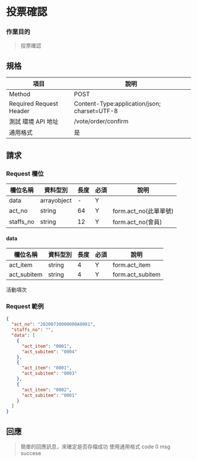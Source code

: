 # 投票確認

### 作業目的

> 投票確認

## 規格

| 項目                    | 說明                                         |
| ----------------------- | -------------------------------------------- |
| Method                  | POST                                         |
| Required Request Header | Content-Type:application/json; charset=UTF-8 |
| 測試 環境 API 地址      | /vote/order/confirm                         |
| 通用格式                | 是                                           |

## 請求

### Request 欄位

| 欄位名稱  | 資料型別    | 長度 | 必須 | 說明                  |
| --------- | ----------- | ---- | ---- | --------------------- |
| data      | arrayobject | -    | Y    |                       |
| act_no    | string      | 64   | Y    | form.act_no(此單單號) |
| staffs_no | string      | 12   | Y    | form.act_no(會員)     |

#### data

| 欄位名稱    | 資料型別 | 長度 | 必須 | 說明             |
| ----------- | -------- | ---- | ---- | ---------------- |
| act_item    | string   | 4    | Y    | form.act_item    |
| act_subitem | string   | 4    | Y    | form.act_subitem |

活動項次

### Request 範例

```json
{
  "act_no": "20200730000000A0001",
  "staffs_no": "",
  "data": [
    {
      "act_item": "0001",
      "act_subitem": "0004"
    },
    {
      "act_item": "0001",
      "act_subitem": "0003"
    },
    {
      "act_item": "0002",
      "act_subitem": "0001"
    }
  ]
}
```

## 回應

> 簡單的回應訊息，來確定是否存檔成功
> 使用通用格式 code 0 msg succese
